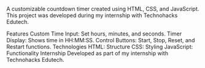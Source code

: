 A customizable countdown timer created using HTML, CSS, and JavaScript. This project was developed during my internship with Technohacks Edutech.

Features
Custom Time Input: Set hours, minutes, and seconds.
Timer Display: Shows time in HH:MM:SS.
Control Buttons: Start, Stop, Reset, and Restart functions.
Technologies
HTML: Structure
CSS: Styling
JavaScript: Functionality
Internship
Developed as part of my internship with Technohacks Edutech.

